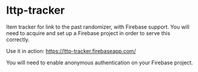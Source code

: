 # lttp-tracker
Item tracker for link to the past randomizer, with Firebase support. You will need to acquire and set up a Firebase project in order to serve this correctly.

Use it in action: https://lttp-tracker.firebaseapp.com/

You will need to enable anonymous authentication on your Firebase project.